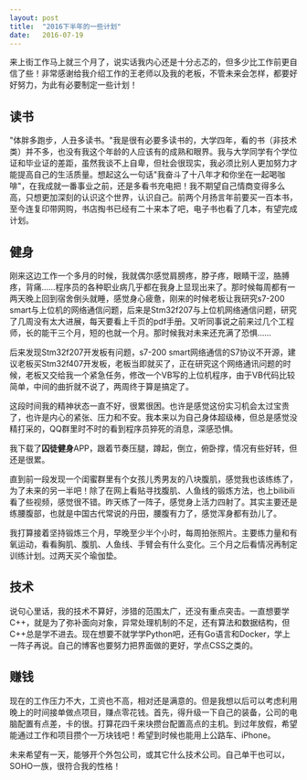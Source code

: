 ```yaml
---
layout: post
title:  "2016下半年的一些计划"
date:   2016-07-19
---
```


来上街工作马上就三个月了，说实话我内心还是十分忐忑的，但多少比工作前更自信了些！非常感谢给我介绍工作的王老师以及我的老板，不管未来会怎样，都要好好努力，为此有必要制定一些计划！

## 读书

 "体胖多跑步，人丑多读书。"我是很有必要多读书的，大学四年，看的书（非技术类）并不多，也没有我这个年龄的人应该有的成熟和眼界。我与大学同学有个学位证和毕业证的差距，虽然我谈不上自卑，但社会很现实，我必须比别人更加努力才能提高自己的生活质量。想起这么一句话"我奋斗了十八年才和你坐在一起喝咖啡"，在我成就一番事业之前，还是多看书充电把！我不期望自己情商变得多么高，只想更加深刻的认识这个世界，认识自己。前两个月扬言年前要买一百本书，至今连复印带网购，书店掏书已经有二十来本了吧，电子书也看了几本，有望完成计划。

## 健身

刚来这边工作一个多月的时候，我就偶尔感觉肩膀疼，脖子疼，眼睛干涩，胳膊疼，背痛……程序员的各种职业病几乎都在我身上显现出来了。那时候每周都有一两天晚上回到宿舍倒头就睡，感觉身心疲惫，刚来的时候老板让我研究s7-200 smart与上位机的网络通信问题，后来是Stm32f207与上位机网络通信问题，研究了几周没有太大进展，每天要看上千页的pdf手册。又听同事说之前来过几个工程师，长的能干三个月，短的也就一个月。那时候我对未来还充满了恐惧……

后来发现Stm32f207开发板有问题，s7-200 smart网络通信的S7协议不开源，建议老板买Stm32f407开发板，老板当即就买了，正在研究这个网络通讯问题的时候，老板又交给我一个紧急任务，修改一个VB写的上位机程序，由于VB代码比较简单，中间的曲折就不说了，两周终于算是搞定了。

这段时间我的精神状态一直不好，很累很困。也许是感觉这份实习机会太过宝贵了，也许是内心的紧张、压力和不安。我本来以为自己身体超级棒，但总是感觉没精打采的，QQ群里时不时的看到程序员猝死的消息，深感恐惧。

我下载了**囚徒健身**APP，跟着节奏压腿，蹲起，倒立，俯卧撑，情况有些好转，但还是很累。

直到前一段发现一个闺蜜群里有个女孩儿秀男友的八块腹肌，感觉我也该练练了，为了未来的另一半吧！除了在网上看贴寻找腹肌、人鱼线的锻炼方法，也上bilibili看了些视频，感觉很不错。昨天练了一阵子，感觉身上活力四射了。其实主要还是练腰腹部，也就是中国古代常说的丹田，腰腹有力了，感觉浑身都有劲儿了。

我打算接着坚持锻炼三个月，早晚至少半个小时，每周拍张照片。主要练力量和有氧运动，看看胸肌、腹肌、人鱼线、手臂会有什么变化。三个月之后看情况再制定训练计划。过两天买个瑜伽垫。

## 技术

说句心里话，我的技术不算好，涉猎的范围太广，还没有重点突击。一直想要学C++，就是为了弥补面向对象，异常处理机制的不足，还有算法和数据结构，但C++总是学不进去。现在想要不就学学Python吧，还有Go语言和Docker，学上一阵子再说。自己的博客也要努力把界面做的更好，学点CSS之类的。

## 赚钱

现在的工作压力不大，工资也不高，相对还是满意的。但是我想以后可以考虑利用晚上的时间接单做点项目，赚点零花钱。首先，得升级一下自己的装备，公司的电脑配置有点差，卡的很。打算花四千来块攒台配置高点的主机。到过年放假，希望能通过工作和项目攒个一万块钱吧！希望到时候也能用上公路车、iPhone。

未来希望有一天，能够开个外包公司，或其它什么技术公司。自己单干也可以，SOHO一族，很符合我的性格！
